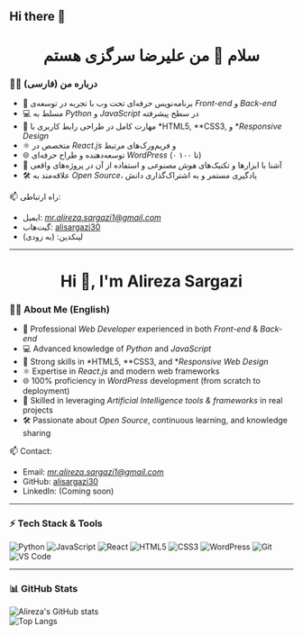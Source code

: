 ## Hi there 👋

<h1 align="center">سلام 👋 من علیرضا سرگزی هستم</h1>

### 🧑‍💻 درباره من (فارسی)
- 🚀 برنامه‌نویس حرفه‌ای تحت وب با تجربه در توسعه‌ی *Front-end* و *Back-end*  
- 💻 مسلط به *Python* و *JavaScript* در سطح پیشرفته  
- 🎨 مهارت کامل در طراحی رابط کاربری با *HTML5, **CSS3, و **Responsive Design*  
- ⚛ متخصص در *React.js* و فریم‌ورک‌های مرتبط  
- 🌐 توسعه‌دهنده و طراح حرفه‌ای *WordPress* (۰ تا ۱۰۰)  
- 🤖 آشنا با ابزارها و تکنیک‌های *هوش مصنوعی* و استفاده از آن در پروژه‌های واقعی  
- 🛠 علاقه‌مند به *Open Source*، یادگیری مستمر و به اشتراک‌گذاری دانش  

📫 راه ارتباطی:  
- ایمیل: *mr.alireza.sargazi1@gmail.com*  
- گیت‌هاب: [alisargazi30](https://github.com/alisargazi30)  
- لینکدین: (به زودی)  

---

<h1 align="center">Hi 👋, I'm Alireza Sargazi</h1>

### 🧑‍💻 About Me (English)
- 🚀 Professional *Web Developer* experienced in both *Front-end* & *Back-end*  
- 💻 Advanced knowledge of *Python* and *JavaScript*  
- 🎨 Strong skills in *HTML5, **CSS3, and **Responsive Web Design*  
- ⚛ Expertise in *React.js* and modern web frameworks  
- 🌐 100% proficiency in *WordPress* development (from scratch to deployment)  
- 🤖 Skilled in leveraging *Artificial Intelligence tools & frameworks* in real projects  
- 🛠 Passionate about *Open Source*, continuous learning, and knowledge sharing  

📫 Contact:  
- Email: *mr.alireza.sargazi1@gmail.com*  
- GitHub: [alisargazi30](https://github.com/alisargazi30)  
- LinkedIn: (Coming soon)  

---

### ⚡ Tech Stack & Tools
![Python](https://img.shields.io/badge/Python-3776AB?style=for-the-badge&logo=python&logoColor=white)
![JavaScript](https://img.shields.io/badge/JavaScript-F7DF1E?style=for-the-badge&logo=javascript&logoColor=black)
![React](https://img.shields.io/badge/React-20232A?style=for-the-badge&logo=react&logoColor=61DAFB)
![HTML5](https://img.shields.io/badge/HTML5-E34F26?style=for-the-badge&logo=html5&logoColor=white)
![CSS3](https://img.shields.io/badge/CSS3-1572B6?style=for-the-badge&logo=css3&logoColor=white)
![WordPress](https://img.shields.io/badge/WordPress-21759B?style=for-the-badge&logo=wordpress&logoColor=white)
![Git](https://img.shields.io/badge/Git-F05032?style=for-the-badge&logo=git&logoColor=white)
![VS Code](https://img.shields.io/badge/VS%20Code-007ACC?style=for-the-badge&logo=visual-studio-code&logoColor=white)

---

### 📊 GitHub Stats
![Alireza's GitHub stats](https://github-readme-stats.vercel.app/api?username=alisargazi30&show_icons=true&theme=tokyonight)  
![Top Langs](https://github-readme-stats.vercel.app/api/top-langs/?username=alisargazi30&layout=compact&theme=tokyonight)


<!--
**alisargazi30/alisargazi30** is a ✨ _special_ ✨ repository because its `README.md` (this file) appears on your GitHub profile.

Here are some ideas to get you started:

- 🔭 I’m currently working on ...
- 🌱 I’m currently learning ...
- 👯 I’m looking to collaborate on ...
- 🤔 I’m looking for help with ...
- 💬 Ask me about ...
- 📫 How to reach me: ...
- 😄 Pronouns: ...
- ⚡ Fun fact: ...
-->
